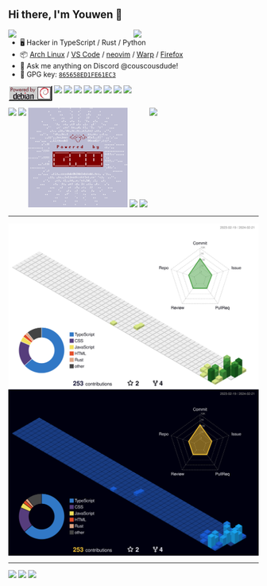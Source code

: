 ## Hi there, I'm Youwen 👋

<picture>
    <source media="(prefers-color-scheme: dark)" srcset="https://github-readme-stats.vercel.app/api?username=couscousdude&theme=dark&show_icons=true">
    <img align="right" width="50%" src="https://github-readme-stats.vercel.app/api?username=couscousdude&show_icons=true">
</picture>

<picture>
    <source media="(prefers-color-scheme: dark)" srcset="https://github-readme-stats.vercel.app/api/wakatime?username=couscousdude&api_domain=wakapi.dev&bg_color=1A202C&title_color=2F855A&icon_color=2F855A&text_color=ffffff&custom_title=This%20Month's%20Stats&layout=compact">
    <img width="50%" align="right" src="https://github-readme-stats.vercel.app/api/wakatime?username=couscousdude&api_domain=wakapi.dev&bg_color=1A202C&title_color=2F855A&icon_color=2F855A&text_color=ffffff&custom_title=This%20Month's%20Stats&layout=compact">
</picture>

-   🖥️ Hacker in TypeScript / Rust / Python
-   :package: [Arch Linux](https://wiki.archlinux.org/title/Arch_Linux) / [VS Code](https://code.visualstudio.com/) / [neovim](https://neovim.io/) / [Warp](https://www.warp.dev/) / [Firefox](https://www.mozilla.org/firefox/)
-   :thought_balloon: Ask me anything on Discord @couscousdude!
-   :key: GPG key: [`865658ED1FE61EC3`](https://github.com/couscousdude.gpg)

<img src="https://github.com/couscousdude/couscousdude/blob/main/assets/powered-by-debian.gif" align="top"></img>
<img src="https://www.gnu.org/graphics/gnubanner-2.png" align="top"></img>
<img src="https://img.shields.io/badge/svelte-%23f1413d.svg?style=for-the-badge&logo=svelte&logoColor=white" align="top"></img>
<img src="https://img.shields.io/badge/Arch%20Linux-1793D1?logo=arch-linux&logoColor=fff&style=for-the-badge" align="top"></img>
<img src="https://img.shields.io/badge/mac%20os-000000?style=for-the-badge&logo=macos&logoColor=F0F0F0" align="top"></img>
<img src="https://img.shields.io/badge/typescript-%23007ACC.svg?style=for-the-badge&logo=typescript&logoColor=white" align="top"></img>
<img src="https://img.shields.io/badge/rust-%23000000.svg?style=for-the-badge&logo=rust&logoColor=white" align="top"></img>
<img src="https://img.shields.io/badge/LibreOffice-%2318A303?style=for-the-badge&logo=LibreOffice&logoColor=white" align="top"></img>
<img src="https://static.fsf.org/nosvn/associate/crm/243302.png" align="top"></img>

<img width="400px" align="top" src="https://www.gnu.org/graphics/gnubanner-alt.png"></img>
<img height="200px" src="https://static.fsf.org/nosvn/images/badges/i-support-fs_gray-bg.png" align="top"></img>
<img height="200px" src="https://github.com/couscousdude/couscousdude/blob/main/assets/powered_ascii_gray-bg.png"></img>
<img height="200px" src="https://static.fsf.org/nosvn/images/badges/fsfs_icons_beige-bg.png"></img>
<img height="200px" src="https://static.fsf.org/nosvn/fsf35/fsf35image.png"></img>
<img height="200px" align="top" src="http://gnu.ist.utl.pt/graphics/bokma-emacs.png"></img>

---

<img align="center" src="https://github.com/couscousdude/couscousdude/blob/main/profile-3d-contrib/profile-green-animate.svg#gh-light-mode-only">
<img align="center" src="https://github.com/couscousdude/couscousdude/blob/main/profile-3d-contrib/profile-night-view.svg#gh-dark-mode-only">

---

<img width="100%" src="https://static.fsf.org/nosvn/appeal2023/fall/banner.png"></img>
<img width="100%" src="https://static.fsf.org/nosvn/images/badges/Spring19-Fiefdom.png"></img>
<img width="100%" align="top" src="https://static.fsf.org/nosvn/images/badges/Spring19_fsf_dark_age_esp_2.png"></img>
